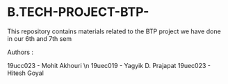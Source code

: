 # B.TECH-PROJECT-BTP-
This repository contains materials related to the BTP project we have done in our 6th and 7th sem

Authors :

19ucc023 - Mohit Akhouri \n
19uec019 - Yagyik D. Prajapat
19uec023 - Hitesh Goyal
